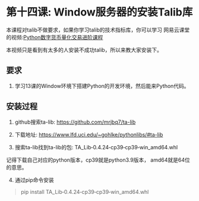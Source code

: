 # 第十四课: Window服务器的安装Talib库

本课程对talib不做要求，如果你学习talib的技术指标库，你可以学习
网易云课堂的视频:[Python数字货币量化交易进阶课程](https://study.163.com/course/courseMain.htm?courseId=1209509824)

本视频只是看到有太多的人安装不成功talib，所以来教大家安装下。

## 要求
1. 学习13课的Window环境下搭建Python的开发环境，然后能来Python代码。


## 安装过程

1. github搜索ta-lib: https://github.com/mrjbq7/ta-lib

2. 下载地址: https://www.lfd.uci.edu/~gohlke/pythonlibs/#ta-lib

3. 搜索ta-lib找到ta-lib的包: 
TA_Lib‑0.4.24‑cp39‑cp39‑win_amd64.whl

记得下载自己对应的python版本，cp39就是python3.9版本， amd64就是64位的意思。

4. 通过pip命令安装 
> pip install TA_Lib‑0.4.24‑cp39‑cp39‑win_amd64.whl
